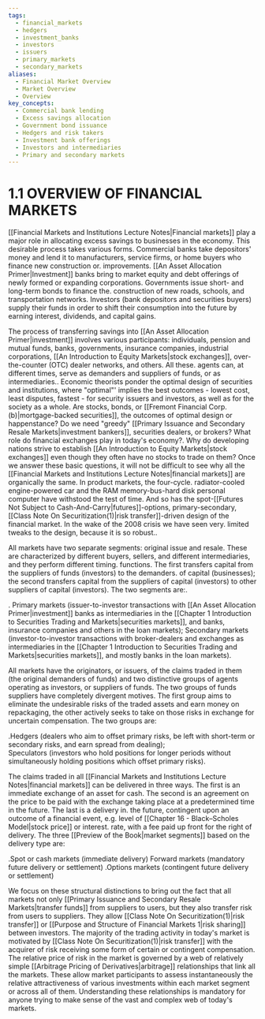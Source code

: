 ```yaml
---
tags:
  - financial_markets
  - hedgers
  - investment_banks
  - investors
  - issuers
  - primary_markets
  - secondary_markets
aliases:
  - Financial Market Overview
  - Market Overview
  - Overview
key_concepts:
  - Commercial bank lending
  - Excess savings allocation
  - Government bond issuance
  - Hedgers and risk takers
  - Investment bank offerings
  - Investors and intermediaries
  - Primary and secondary markets
---
```


# 1.1 OVERVIEW OF FINANCIAL MARKETS  

[[Financial Markets and Institutions Lecture Notes|Financial markets]] play a major role in allocating excess savings to businesses in the economy. This desirable process takes various forms. Commercial banks take depositors' money and lend it to manufacturers, service firms, or home buyers who finance new construction or. improvements. [[An Asset Allocation Primer|Investment]] banks bring to market equity and debt offerings of newly formed or expanding corporations. Governments issue short- and long-term bonds to finance the. construction of new roads, schools, and transportation networks. Investors (bank depositors and securities buyers) supply their funds in order to shift their consumption into the future by earning interest, dividends, and capital gains.  

The process of transferring savings into [[An Asset Allocation Primer|investment]] involves various participants: individuals, pension and mutual funds, banks, governments, insurance companies, industrial corporations, [[An Introduction to Equity Markets|stock exchanges]], over-the-counter (OTC) dealer networks, and others. All these. agents can, at different times, serve as demanders and suppliers of funds, or as intermediaries.. Economic theorists ponder the optimal design of securities and institutions, where "optimal"' implies the best outcomes - lowest cost, least disputes, fastest - for security issuers and investors, as well as for the society as a whole. Are stocks, bonds, or [[Fremont Financial Corp. (b)|mortgage-backed securities]], the outcomes of optimal design or happenstance? Do we need "greedy" [[Primary Issuance and Secondary Resale Markets|investment bankers]], securities dealers, or brokers? What role do financial exchanges play in today's economy?. Why do developing nations strive to establish [[An Introduction to Equity Markets|stock exchanges]] even though they often have no stocks to trade on them? Once we answer these basic questions, it will not be difficult to see why all the [[Financial Markets and Institutions Lecture Notes|financial markets]] are organically the same. In product markets, the four-cycle. radiator-cooled engine-powered car and the RAM memory-bus-hard disk personal computer have withstood the test of time. And so has the spot-[[Futures Not Subject to Cash-And-Carry|futures]]-options, primary-secondary, [[Class Note On Securitization(1)|risk transfer]]-driven design of the financial market. In the wake of the 2008 crisis we have seen very. limited tweaks to the design, because it is so robust..  

All markets have two separate segments: original issue and resale. These are characterized by different buyers, sellers, and different intermediaries, and they perform different timing. functions. The first transfers capital from the suppliers of funds (investors) to the demanders. of capital (businesses); the second transfers capital from the suppliers of capital (investors) to other suppliers of capital (investors). The two segments are:.  

. Primary markets (issuer-to-investor transactions with [[An Asset Allocation Primer|investment]] banks as intermediaries in the [[Chapter 1 Introduction to Securities Trading and Markets|securities markets]], and banks, insurance companies and others in the loan markets); Secondary markets (investor-to-investor transactions with broker-dealers and exchanges as intermediaries in the [[Chapter 1 Introduction to Securities Trading and Markets|securities markets]], and mostly banks in the loan markets).  

All markets have the originators, or issuers, of the claims traded in them (the original demanders of funds) and two distinctive groups of agents operating as investors, or suppliers of funds. The two groups of funds suppliers have completely divergent motives. The first group aims to eliminate the undesirable risks of the traded assets and earn money on repackaging, the other actively seeks to take on those risks in exchange for uncertain compensation. The two groups are:  

.Hedgers (dealers who aim to offset primary risks, be left with short-term or secondary risks, and earn spread from dealing);   
Speculators (investors who hold positions for longer periods without simultaneously holding positions which offset primary risks).  

The claims traded in all [[Financial Markets and Institutions Lecture Notes|financial markets]] can be delivered in three ways. The first is an immediate exchange of an asset for cash. The second is an agreement on the price to be paid with the exchange taking place at a predetermined time in the future. The last is a delivery in. the future, contingent upon an outcome of a financial event, e.g. level of [[Chapter 16 - Black–Scholes Model|stock price]] or interest. rate, with a fee paid up front for the right of delivery. The three [[Preview of the Book|market segments]] based on the delivery type are:  

.Spot or cash markets (immediate delivery) Forward markets (mandatory future delivery or settlement) .Options markets (contingent future delivery or settlement)  

We focus on these structural distinctions to bring out the fact that all markets not only [[Primary Issuance and Secondary Resale Markets|transfer funds]] from suppliers to users, but they also transfer risk from users to suppliers. They allow [[Class Note On Securitization(1)|risk transfer]] or [[Purpose and Structure of Financial Markets 1|risk sharing]] between investors. The majority of the trading activity in today's market is motivated by [[Class Note On Securitization(1)|risk transfer]] with the acquirer of risk receiving some form of certain or contingent compensation. The relative price of risk in the market is governed by a web of relatively simple [[Arbitrage Pricing of Derivatives|arbitrage]] relationships that link all the markets. These allow market participants to assess instantaneously the relative attractiveness of various investments within each market segment or across all of them. Understanding these relationships is mandatory for anyone trying to make sense of the vast and complex web of today's markets.  